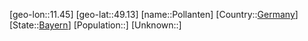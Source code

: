 ﻿---
location: [49.13,11.45]
type: City
tags:
- geo/City


SpocWebEntityId: 33432
isDeleted: false
confidential: public

---
[geo-lon::11.45]
[geo-lat::49.13]
[name::Pollanten]
[Country::[Germany](geo/Continent/Europe/Germany.md)]
[State::[Bayern](geo/Continent/Europe/Germany/Bayern.md)]
[Population::]
[Unknown::]

